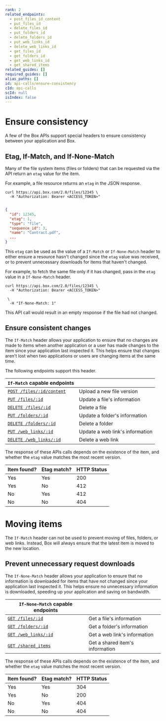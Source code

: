 ```yaml
---
rank: 2
related_endpoints:
  - post_files_id_content
  - put_files_id
  - delete_files_id
  - put_folders_id
  - delete_folders_id
  - put_web_links_id
  - delete_web_links_id
  - get_files_id
  - get_folders_id
  - get_web_links_id
  - get_shared_items
related_guides: []
required_guides: []
alias_paths: []
id: api-calls/ensure-consistency
cId: api-calls
scId: null
isIndex: false
---
```


# Ensure consistency

A few of the Box APIs support special headers to ensure consistency between your
application and Box.

## Etag, If-Match, and If-None-Match

Many of the file system items (files or folders) that can be requested via the
API return an `etag` value for the item.

For example, a file resource returns an `etag` in the JSON response.

```curl
curl https://api.box.com/2.0/files/12345 \
  -H "Authorization: Bearer <ACCESS_TOKEN>"


```

```json
{
  "id": 12345,
  "etag": 1,
  "type": "file",
  "sequence_id": 3,
  "name": "Contract.pdf",
  ...
}
```

This `etag` can be used as the value of a `If-Match` or `If-None-Match`
header to either ensure a resource hasn't changed since the `etag` value was
received, or to prevent unnecessary downloads for items that haven't changed.

For example, to fetch the same file only if it has changed, pass in the `etag`
value in a `If-None-Match` header.

```curl
curl https://api.box.com/2.0/files/12345 \
  -H "Authorization: Bearer <ACCESS_TOKEN>"

 \
  -H "If-None-Match: 1"
```

This API call would result in an empty response if the file had not changed.

## Ensure consistent changes

The `If-Match` header allows your application to ensure that no changes are
made to items when another application or a user has made changes to the item
since your application last inspected it. This helps ensure that
changes aren't lost when two applications or users are changing items at the
same time.

The following endpoints support this header.

<!-- markdownlint-disable line-length -->

| `If-Match` capable endpoints                                  |                                 |
| ------------------------------------------------------------- | ------------------------------- |
| [`POST /files/:id/content`](endpoint://post_files_id_content) | Upload a new file version       |
| [`PUT /files/:id`](endpoint://put_files_id)                   | Update a file's information     |
| [`DELETE /files/:id`](endpoint://delete_files_id)             | Delete a file                   |
| [`PUT /folders/:id`](endpoint://put_folders_id)               | Update a folder's information   |
| [`DELETE /folders/:id`](endpoint://delete_folders_id)         | Delete a folder                 |
| [`PUT /web_links/:id`](endpoint://put_web_links_id)           | Update a web link's information |
| [`DELETE /web_links/:id`](endpoint://delete_web_links_id)     | Delete a web link               |

<!-- markdownlint-enable line-length -->

The response of these APIs calls depends on the existence of the item,
and whether the `etag` value matches the most recent version.

| Item found? | Etag match? | HTTP Status |
| ----------- | ----------- | ----------- |
| Yes         | Yes         | 200         |
| Yes         | No          | 412         |
| No          | Yes         | 412         |
| No          | No          | 404         |

<Message type='warning'>

  # Moving items

  The `If-Match` header can not be used to prevent moving of files, folders,
  or web links. Instead, Box will always ensure that the latest item is moved to
  the new location.

</Moving>

## Prevent unnecessary request downloads

The `If-None-Match` header allows your application to ensure that no information
is downloaded for items that have not changed since your application last
inspected it. This helps ensure no unnecessary information is downloaded,
speeding up your application and saving on bandwidth.

<!-- markdownlint-disable line-length -->

| `If-None-Match` capable endpoints                   |                                 |
| --------------------------------------------------- | ------------------------------- |
| [`GET /files/:id`](endpoint://get_files_id)         | Get a file's information        |
| [`GET /folders/:id`](endpoint://get_folder_id)      | Get a folder's information      |
| [`GET /web_links/:id`](endpoint://get_web_links_id) | Get a web link's information    |
| [`GET /shared_items`](endpoint://get_shared_items)  | Get a shared item's information |

<!-- markdownlint-enable line-length -->

The response of these APIs calls depends on the existence of the item,
and whether the `etag` value matches the most recent version.

| Item found? | Etag match? | HTTP Status |
| ----------- | ----------- | ----------- |
| Yes         | Yes         | 304         |
| Yes         | No          | 200         |
| No          | Yes         | 404         |
| No          | No          | 404         |
